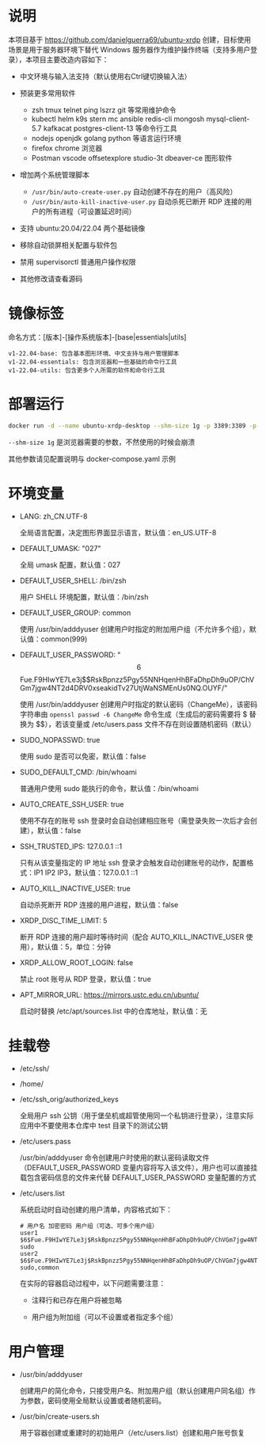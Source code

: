 # 说明

本项目基于 https://github.com/danielguerra69/ubuntu-xrdp 创建，目标使用场景是用于服务器环境下替代 Windows 服务器作为维护操作终端（支持多用户登录），本项目主要改造内容如下：

+ 中文环境与输入法支持（默认使用右Ctrl键切换输入法）

+ 预装更多常用软件

  + zsh tmux telnet ping lszrz git 等常用维护命令
  + kubectl helm k9s stern mc ansible redis-cli mongosh mysql-client-5.7 kafkacat postgres-client-13 等命令行工具
  + nodejs openjdk golang python 等语言运行环境
  + firefox chrome 浏览器
  + Postman vscode offsetexplore studio-3t dbeaver-ce 图形软件

+ 增加两个系统管理脚本

  + `/usr/bin/auto-create-user.py` 自动创建不存在的用户（高风险）
  + `/usr/bin/auto-kill-inactive-user.py` 自动杀死已断开 RDP 连接的用户的所有进程（可设置延迟时间）
  
+ 支持 ubuntu:20.04/22.04 两个基础镜像

+ 移除自动锁屏相关配置与软件包

+ 禁用 supervisorctl 普通用户操作权限

+ 其他修改请查看源码

# 镜像标签

命名方式：[版本]-[操作系统版本]-[base|essentials|utils]

```
v1-22.04-base: 包含基本图形环境、中文支持与用户管理脚本
v1-22.04-essentials: 包含浏览器和一些基础的命令行工具
v1-22.04-utils: 包含更多个人所需的软件和命令行工具
```

# 部署运行

```bash
docker run -d --name ubuntu-xrdp-desktop --shm-size 1g -p 3389:3389 -p 2222:22 alvinleee/ubuntu-xrdp-desktop:v1-22.04-utils
```

`--shm-size 1g` 是浏览器需要的参数，不然使用的时候会崩溃

其他参数请见配置说明与 docker-compose.yaml 示例

# 环境变量

+ LANG: zh_CN.UTF-8

  全局语言配置，决定图形界面显示语言，默认值：en_US.UTF-8

+ DEFAULT_UMASK: "027"

  全局 umask 配置，默认值：027

+ DEFAULT_USER_SHELL: /bin/zsh

  用户 SHELL 环境配置，默认值：/bin/zsh

+ DEFAULT_USER_GROUP: common

  使用 /usr/bin/adddyuser 创建用户时指定的附加用户组（不允许多个组），默认值：common(999)

+ DEFAULT_USER_PASSWORD: "$$6$$Fue.F9HIwYE7Le3j$$RskBpnzz5Pgy55NNHqenHhBFaDhpDh9uOP/ChVGm7jgw4NT2d4DRV0xseakidTv27UtjWaNSMEnUs0NQ.OUYF/"

  使用 /usr/bin/adddyuser 创建用户时指定的默认密码（ChangeMe），该密码字符串由 `openssl passwd -6 ChangeMe` 命令生成（生成后的密码需要将 $ 替换为 $$），若该变量或 /etc/users.pass 文件不存在则设置随机密码（默认）

+ SUDO_NOPASSWD: true

  使用 sudo 是否可以免密，默认值：false

+ SUDO_DEFAULT_CMD: /bin/whoami

  普通用户使用 sudo 能执行的命令，默认值：/bin/whoami

+ AUTO_CREATE_SSH_USER: true

  使用不存在的账号 ssh 登录时会自动创建相应账号（需登录失败一次后才会创建），默认值：false

+ SSH_TRUSTED_IPS: 127.0.0.1 ::1

  只有从该变量指定的 IP 地址 ssh 登录才会触发自动创建账号的动作，配置格式：IP1 IP2 IP3，默认值：127.0.0.1 ::1

+ AUTO_KILL_INACTIVE_USER: true

  自动杀死断开 RDP 连接的用户进程，默认值：false

+ XRDP_DISC_TIME_LIMIT: 5

  断开 RDP 连接的用户超时等待时间（配合 AUTO_KILL_INACTIVE_USER 使用），默认值：5，单位：分钟

+ XRDP_ALLOW_ROOT_LOGIN: false

  禁止 root 账号从 RDP 登录，默认值：true

+ APT_MIRROR_URL: https://mirrors.ustc.edu.cn/ubuntu/

  启动时替换 /etc/apt/sources.list 中的仓库地址，默认值：无

# 挂载卷

+ /etc/ssh/

+ /home/

+ /etc/ssh_orig/authorized_keys

  全局用户 ssh 公钥（用于堡垒机或超管使用同一个私钥进行登录），注意实际应用中不要使用本仓库中 test 目录下的测试公钥

+ /etc/users.pass

  /usr/bin/adddyuser 命令创建用户时使用的默认密码读取文件（DEFAULT_USER_PASSWORD 变量内容将写入该文件），用户也可以直接挂载包含密码信息的文件来代替 DEFAULT_USER_PASSWORD 变量配置的方式

+ /etc/users.list

  系统启动时自动创建的用户清单，内容格式如下：

  ```
  # 用户名 加密密码 用户组（可选、可多个用户组）
  user1 $6$Fue.F9HIwYE7Le3j$RskBpnzz5Pgy55NNHqenHhBFaDhpDh9uOP/ChVGm7jgw4NT2d4DRV0xseakidTv27UtjWaNSMEnUs0NQ.OUYF/ sudo
  user2 $6$Fue.F9HIwYE7Le3j$RskBpnzz5Pgy55NNHqenHhBFaDhpDh9uOP/ChVGm7jgw4NT2d4DRV0xseakidTv27UtjWaNSMEnUs0NQ.OUYF/ sudo,common
  ```
  
  在实际的容器启动过程中，以下问题需要注意：
  
  + 注释行和已存在用户将被忽略

  + 用户组为附加组（可以不设置或者指定多个组）

# 用户管理

+ /usr/bin/adddyuser

  创建用户的简化命令，只接受用户名、附加用户组（默认创建用户同名组）作为参数，密码使用全局默认设置或者随机密码。
  
+ /usr/bin/create-users.sh

  用于容器创建或重建时的初始用户（/etc/users.list）创建和用户账号恢复